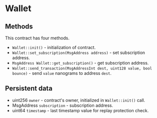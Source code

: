 # Wallet

## Methods
This contract has four methods.
* `Wallet::init()` - initialization of contract.
* `Wallet::set_subscription(MsgAddress address)` - set subscription address.
* `MsgAddress Wallet::get_subscription()` - get subscription address.
* `Wallet::send_transaction(MsgAddressInt dest, uint128 value, bool bounce)` - send `value` nanograms to address `dest`.

## Persistent data
* uint256 `owner` - contract's owner, initialized in `Wallet::init()` call.
* MsgAddress `subscription` - subscription address.
* uint64 `timestamp` - last timestamp value for replay protection check.

